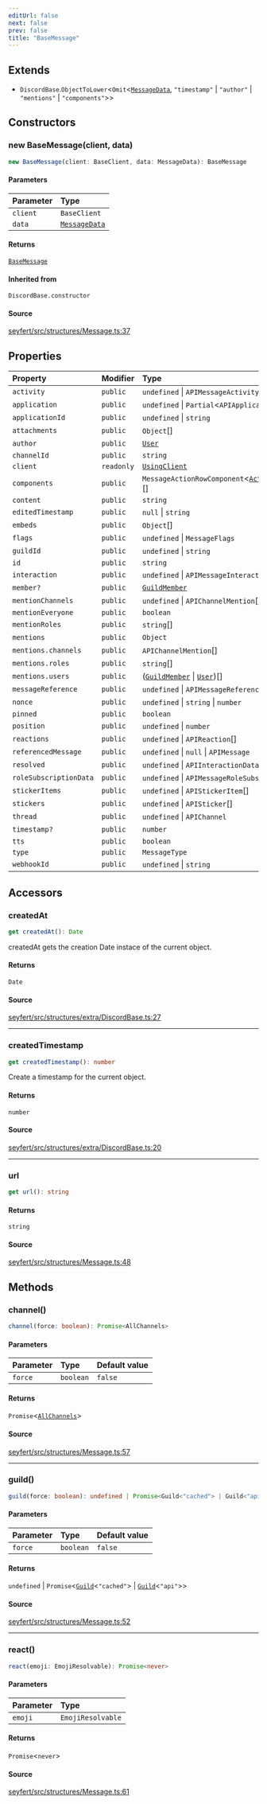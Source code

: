 ```yaml
---
editUrl: false
next: false
prev: false
title: "BaseMessage"
---
```


## Extends

- `DiscordBase`.`ObjectToLower`\<`Omit`\<[`MessageData`](/api/type-aliases/messagedata/), `"timestamp"` \| `"author"` \| `"mentions"` \| `"components"`\>\>

## Constructors

### new BaseMessage(client, data)

```ts
new BaseMessage(client: BaseClient, data: MessageData): BaseMessage
```

#### Parameters

| Parameter | Type |
| :------ | :------ |
| `client` | `BaseClient` |
| `data` | [`MessageData`](/api/type-aliases/messagedata/) |

#### Returns

[`BaseMessage`](/api/classes/basemessage/)

#### Inherited from

`DiscordBase.constructor`

#### Source

[seyfert/src/structures/Message.ts:37](https://github.com/potoland/potocuit/blob/c4fb0c1/src/structures/Message.ts#L37)

## Properties

| Property | Modifier | Type | Inherited from |
| :------ | :------ | :------ | :------ |
| `activity` | `public` | `undefined` \| `APIMessageActivity` | `ObjectToLower.activity` |
| `application` | `public` | `undefined` \| `Partial`\<`APIApplication`\> | `ObjectToLower.application` |
| `applicationId` | `public` | `undefined` \| `string` | `ObjectToLower.applicationId` |
| `attachments` | `public` | `Object`[] | `ObjectToLower.attachments` |
| `author` | `public` | [`User`](/api/classes/user/) | - |
| `channelId` | `public` | `string` | `ObjectToLower.channelId` |
| `client` | `readonly` | [`UsingClient`](/api/interfaces/usingclient/) | `DiscordBase.client` |
| `components` | `public` | `MessageActionRowComponent`\<[`ActionRowMessageComponents`](/api/type-aliases/actionrowmessagecomponents/)\>[] | - |
| `content` | `public` | `string` | `ObjectToLower.content` |
| `editedTimestamp` | `public` | `null` \| `string` | `ObjectToLower.editedTimestamp` |
| `embeds` | `public` | `Object`[] | `ObjectToLower.embeds` |
| `flags` | `public` | `undefined` \| `MessageFlags` | `ObjectToLower.flags` |
| `guildId` | `public` | `undefined` \| `string` | - |
| `id` | `public` | `string` | `DiscordBase.id` |
| `interaction` | `public` | `undefined` \| `APIMessageInteraction` | `ObjectToLower.interaction` |
| `member?` | `public` | [`GuildMember`](/api/classes/guildmember/) | - |
| `mentionChannels` | `public` | `undefined` \| `APIChannelMention`[] | `ObjectToLower.mentionChannels` |
| `mentionEveryone` | `public` | `boolean` | `ObjectToLower.mentionEveryone` |
| `mentionRoles` | `public` | `string`[] | `ObjectToLower.mentionRoles` |
| `mentions` | `public` | `Object` | - |
| `mentions.channels` | `public` | `APIChannelMention`[] | - |
| `mentions.roles` | `public` | `string`[] | - |
| `mentions.users` | `public` | ([`GuildMember`](/api/classes/guildmember/) \| [`User`](/api/classes/user/))[] | - |
| `messageReference` | `public` | `undefined` \| `APIMessageReference` | `ObjectToLower.messageReference` |
| `nonce` | `public` | `undefined` \| `string` \| `number` | `ObjectToLower.nonce` |
| `pinned` | `public` | `boolean` | `ObjectToLower.pinned` |
| `position` | `public` | `undefined` \| `number` | `ObjectToLower.position` |
| `reactions` | `public` | `undefined` \| `APIReaction`[] | `ObjectToLower.reactions` |
| `referencedMessage` | `public` | `undefined` \| `null` \| `APIMessage` | `ObjectToLower.referencedMessage` |
| `resolved` | `public` | `undefined` \| `APIInteractionDataResolved` | `ObjectToLower.resolved` |
| `roleSubscriptionData` | `public` | `undefined` \| `APIMessageRoleSubscriptionData` | `ObjectToLower.roleSubscriptionData` |
| `stickerItems` | `public` | `undefined` \| `APIStickerItem`[] | `ObjectToLower.stickerItems` |
| `stickers` | `public` | `undefined` \| `APISticker`[] | `ObjectToLower.stickers` |
| `thread` | `public` | `undefined` \| `APIChannel` | `ObjectToLower.thread` |
| `timestamp?` | `public` | `number` | - |
| `tts` | `public` | `boolean` | `ObjectToLower.tts` |
| `type` | `public` | `MessageType` | `ObjectToLower.type` |
| `webhookId` | `public` | `undefined` \| `string` | `ObjectToLower.webhookId` |

## Accessors

### createdAt

```ts
get createdAt(): Date
```

createdAt gets the creation Date instace of the current object.

#### Returns

`Date`

#### Source

[seyfert/src/structures/extra/DiscordBase.ts:27](https://github.com/potoland/potocuit/blob/c4fb0c1/src/structures/extra/DiscordBase.ts#L27)

***

### createdTimestamp

```ts
get createdTimestamp(): number
```

Create a timestamp for the current object.

#### Returns

`number`

#### Source

[seyfert/src/structures/extra/DiscordBase.ts:20](https://github.com/potoland/potocuit/blob/c4fb0c1/src/structures/extra/DiscordBase.ts#L20)

***

### url

```ts
get url(): string
```

#### Returns

`string`

#### Source

[seyfert/src/structures/Message.ts:48](https://github.com/potoland/potocuit/blob/c4fb0c1/src/structures/Message.ts#L48)

## Methods

### channel()

```ts
channel(force: boolean): Promise<AllChannels>
```

#### Parameters

| Parameter | Type | Default value |
| :------ | :------ | :------ |
| `force` | `boolean` | `false` |

#### Returns

`Promise`\<[`AllChannels`](/api/type-aliases/allchannels/)\>

#### Source

[seyfert/src/structures/Message.ts:57](https://github.com/potoland/potocuit/blob/c4fb0c1/src/structures/Message.ts#L57)

***

### guild()

```ts
guild(force: boolean): undefined | Promise<Guild<"cached"> | Guild<"api">>
```

#### Parameters

| Parameter | Type | Default value |
| :------ | :------ | :------ |
| `force` | `boolean` | `false` |

#### Returns

`undefined` \| `Promise`\<[`Guild`](/api/classes/guild/)\<`"cached"`\> \| [`Guild`](/api/classes/guild/)\<`"api"`\>\>

#### Source

[seyfert/src/structures/Message.ts:52](https://github.com/potoland/potocuit/blob/c4fb0c1/src/structures/Message.ts#L52)

***

### react()

```ts
react(emoji: EmojiResolvable): Promise<never>
```

#### Parameters

| Parameter | Type |
| :------ | :------ |
| `emoji` | `EmojiResolvable` |

#### Returns

`Promise`\<`never`\>

#### Source

[seyfert/src/structures/Message.ts:61](https://github.com/potoland/potocuit/blob/c4fb0c1/src/structures/Message.ts#L61)
